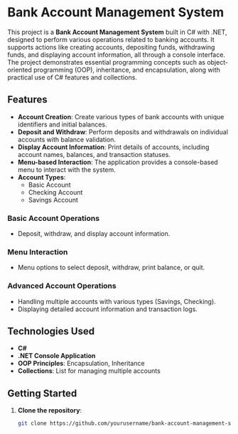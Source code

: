 # Bank Account Management System

This project is a **Bank Account Management System** built in C# with .NET, designed to perform various operations related to banking accounts. It supports actions like creating accounts, depositing funds, withdrawing funds, and displaying account information, all through a console interface. The project demonstrates essential programming concepts such as object-oriented programming (OOP), inheritance, and encapsulation, along with practical use of C# features and collections.

## Features

- **Account Creation**: Create various types of bank accounts with unique identifiers and initial balances.
- **Deposit and Withdraw**: Perform deposits and withdrawals on individual accounts with balance validation.
- **Display Account Information**: Print details of accounts, including account names, balances, and transaction statuses.
- **Menu-based Interaction**: The application provides a console-based menu to interact with the system.
- **Account Types**: 
  - Basic Account
  - Checking Account
  - Savings Account


### Basic Account Operations

- Deposit, withdraw, and display account information.


### Menu Interaction

- Menu options to select deposit, withdraw, print balance, or quit.

### Advanced Account Operations

- Handling multiple accounts with various types (Savings, Checking).
- Displaying detailed account information and transaction logs.


## Technologies Used

- **C#**
- **.NET Console Application**
- **OOP Principles**: Encapsulation, Inheritance
- **Collections**: List<T> for managing multiple accounts

## Getting Started

1. **Clone the repository**:
   ```bash
   git clone https://github.com/yourusername/bank-account-management-system.git
